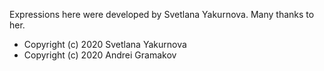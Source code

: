 Expressions here were developed by Svetlana Yakurnova. Many thanks to her.

- Copyright (c) 2020 Svetlana Yakurnova
- Copyright (c) 2020 Andrei Gramakov

